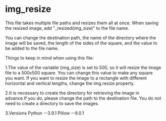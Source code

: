 # img_resize
This file takes multiple file paths and resizes them all at once.
When saving the resized image, add "_resized(img_size)" to the file name.

You can change the destination path, the name of the directory where the image will be saved, the length of the sides of the square, and the value to be added to the file name.

Things to keep in mind when using this file:

1.The value of the variable (img_size) is set to 500, so it will resize the image file to a 500x500 square.
  You can change this value to make any square you want.
  If you want to resize the image to a rectangle with different horizontal and vertical lengths, change the img.resize property.
  
2.It is necessary to create the directory for retrieving the image in advance.If you do, please change the path to the destination file.
  You do not need to create a directory to save the images.
  
3.Versions
  Python --3.9.1
  Pillow --9.0.1
